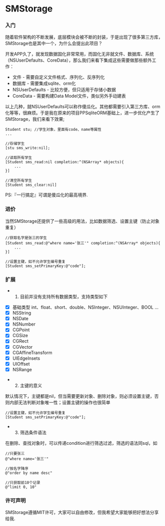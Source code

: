 # SMStorage

### 入门
随着软件架构的不断发展，底层模块会被不断的封装，于是出现了很多第三方库，SMStorage也是其中一个，为什么会提出此项目？

开发APP久了，就发现数据固化非常常用，而固化无非就文件、数据库、系统（NSUserDefaults、CoreData），那么我们来看下集成这些需要做那些额外工作：

* 文件 - 需要自定义文件格式、序列化、反序列化
* 数据库 - 需要集成sqlite、orm化
* NSUserDefaults - 比较方便，但只适用于存储小数据
* CoreData - 需要构建Data Model文件，类似另外手动建表

以上几种，就NSUserDefaults可以称作傻瓜化。其他都需要引入第三方库、orm化等等，很麻烦。于是我在原来的项目PPSqliteORM基础上，进一步优化产生了SMStorage，我们来看下效果;

```
Student stu; //学生对象，里面有code、name等属性
...

//存储学生
[stu sms_write:nil];

//读取所有学生
[Student sms_read:nil completion:^(NSArray* objects){
	...
}]

//清空所有学生
[Student sms_clear:nil]

```
PS:『一行搞定』可谓是傻瓜化的最高境界.

### 进价

当然SMStorage还提供了一些高级的用法，比如数据筛选、设置主键（防止对象重复）

```
//获取名字是张三的学生
[Student sms_read:@"where name='张三'" completion:^(NSArray* objects){
	...
}]

//设置主键，如不允许学生编号重复
[Student sms_setPrimaryKey:@"code"];
```

### 扩展

* 1. 目前并没有支持所有数据类型，支持类型如下

- [x] 基础类型 int、float、short、double、NSInteger、NSUInteger、BOOL ...
- [x] NSString
- [x] NSDate
- [x] NSNumber
- [x] CGPoint
- [x] CGSize
- [x] CGRect
- [x] CGVector
- [x] CGAffineTransform
- [x] UIEdgeInsets
- [x] UIOffset
- [x] NSRange

* 2. 主键的意义

默认情况下，主键都是nil，但当需要更新对象、删除对象，则必须设置主键，否则内部无法判断对象唯一性；设置主键的操作也很简单

```
//设置主键，如不允许学生编号重复
[Student sms_setPrimaryKey:@"code"];
```
* 3. 筛选条件语法

在删除、查找对象时，可以传递condition进行筛选过滤，筛选的语法同sql，如

```
//只要张三
@"where name='张三'"

//按名字降序
@"order by name desc"

//只获取前10个记录
@"limit 0, 10"
```

### 许可声明
SMStorage遵循MIT许可，大家可以自由修改，但我希望大家能够把好想法分享给我.